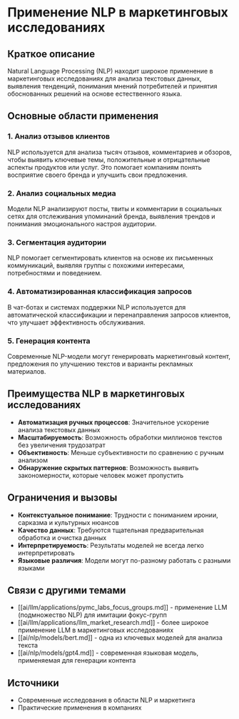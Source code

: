 # Применение NLP в маркетинговых исследованиях

## Краткое описание

Natural Language Processing (NLP) находит широкое применение в маркетинговых исследованиях для анализа текстовых данных, выявления тенденций, понимания мнений потребителей и принятия обоснованных решений на основе естественного языка.

## Основные области применения

### 1. Анализ отзывов клиентов

NLP используется для анализа тысяч отзывов, комментариев и обзоров, чтобы выявить ключевые темы, положительные и отрицательные аспекты продуктов или услуг. Это помогает компаниям понять восприятие своего бренда и улучшить свои предложения.

### 2. Анализ социальных медиа

Модели NLP анализируют посты, твиты и комментарии в социальных сетях для отслеживания упоминаний бренда, выявления трендов и понимания эмоционального настроя аудитории.

### 3. Сегментация аудитории

NLP помогает сегментировать клиентов на основе их письменных коммуникаций, выявляя группы с похожими интересами, потребностями и поведением.

### 4. Автоматизированная классификация запросов

В чат-ботах и системах поддержки NLP используется для автоматической классификации и перенаправления запросов клиентов, что улучшает эффективность обслуживания.

### 5. Генерация контента

Современные NLP-модели могут генерировать маркетинговый контент, предложения по улучшению текстов и варианты рекламных материалов.

## Преимущества NLP в маркетинговых исследованиях

- **Автоматизация ручных процессов**: Значительное ускорение анализа текстовых данных
- **Масштабируемость**: Возможность обработки миллионов текстов без увеличения трудозатрат
- **Объективность**: Меньше субъективности по сравнению с ручным анализом
- **Обнаружение скрытых паттернов**: Возможность выявить закономерности, которые человек может пропустить

## Ограничения и вызовы

- **Контекстуальное понимание**: Трудности с пониманием иронии, сарказма и культурных нюансов
- **Качество данных**: Требуются тщательная предварительная обработка и очистка данных
- **Интерпретируемость**: Результаты моделей не всегда легко интерпретировать
- **Языковые различия**: Модели могут по-разному работать с разными языками

## Связи с другими темами

- [[ai/llm/applications/pymc_labs_focus_groups.md]] - применение LLM (подмножество NLP) для имитации фокус-групп
- [[ai/llm/applications/llm_market_research.md]] - более широкое применение LLM в маркетинговых исследованиях
- [[ai/nlp/models/bert.md]] - одна из ключевых моделей для анализа текста
- [[ai/nlp/models/gpt4.md]] - современная языковая модель, применяемая для генерации контента

## Источники

- Современные исследования в области NLP и маркетинга
- Практические применения в компаниях
